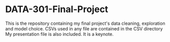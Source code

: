 # DATA-301-Final-Project

This is the repository containing my final project's data cleaning, exploration and model choice.
CSVs used in any file are contained in the CSV directory
My presentation file is also included. It is a keynote.
